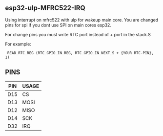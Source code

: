 ## esp32-ulp-MFRC522-IRQ

Using interrupt on mfrc522 with ulp for wakeup main core.
You are changed pins for spi if you dont use SPI on main cores esp32.


For change pins you must write RTC port instead of + port in the stack.S

For example:

`
READ_RTC_REG (RTC_GPIO_IN_REG, RTC_GPIO_IN_NEXT_S + {YOUR RTC-PIN}, 1)`

## PINS

| PIN  | USAGE |
| ------------- | ------------- |
| D15  | CS  |
| D13  | MOSI  |
| D12  | MISO  |
| D14  | SCK  |
| D32  | IRQ  |
